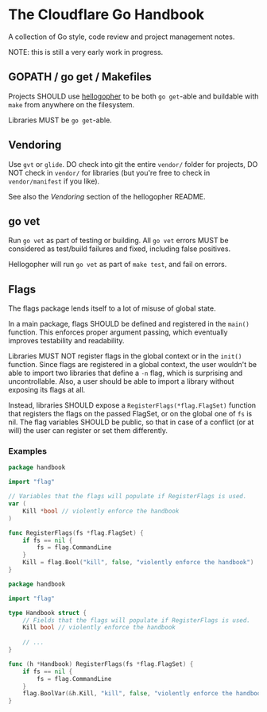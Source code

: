 # The Cloudflare Go Handbook

A collection of Go style, code review and project management notes.

NOTE: this is still a very early work in progress.

## GOPATH / go get / Makefiles

Projects SHOULD use [hellogopher](https://gist.github.com/FiloSottile/7e0cceb56d4c96ade45ca3deab2ae444) to be both `go get`-able and buildable with `make` from anywhere on the filesystem.

Libraries MUST be `go get`-able.

## Vendoring

Use `gvt` or `glide`. DO check into git the entire `vendor/` folder for projects, DO NOT check in `vendor/` for libraries (but you're free to check in `vendor/manifest` if you like).

See also the *Vendoring* section of the hellogopher README.

## go vet

Run `go vet` as part of testing or building. All `go vet` errors MUST be considered as test/build failures and fixed, including false positives.

Hellogopher will run `go vet` as part of `make test`, and fail on errors.

## Flags

The flags package lends itself to a lot of misuse of global state.

In a main package, flags SHOULD be defined and registered in the `main()` function. This enforces proper argument passing, which eventually improves testability and readability.

Libraries MUST NOT register flags in the global context or in the `init()` function. Since flags are registered in a global context, the user wouldn't be able to import two libraries that define a `-n` flag, which is surprising and uncontrollable. Also, a user should be able to import a library without exposing its flags at all.

Instead, libraries SHOULD expose a `RegisterFlags(*flag.FlagSet)` function that registers the flags on the passed FlagSet, or on the global one of `fs` is nil. The flag variables SHOULD be public, so that in case of a conflict (or at will) the user can register or set them differently.

### Examples

```go
package handbook

import "flag"

// Variables that the flags will populate if RegisterFlags is used.
var (
    Kill *bool // violently enforce the handbook
)

func RegisterFlags(fs *flag.FlagSet) {
    if fs == nil {
        fs = flag.CommandLine
    }
    Kill = flag.Bool("kill", false, "violently enforce the handbook")
}
```

```go
package handbook

import "flag"

type Handbook struct {
    // Fields that the flags will populate if RegisterFlags is used.
    Kill bool // violently enforce the handbook
    
    // ...
}

func (h *Handbook) RegisterFlags(fs *flag.FlagSet) {
    if fs == nil {
        fs = flag.CommandLine
    }
    flag.BoolVar(&h.Kill, "kill", false, "violently enforce the handbook")
}
```
